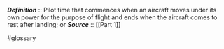 ***Definition***    :: Pilot time that commences when an aircraft moves under its own power for the purpose of flight and ends when the aircraft comes to rest after landing; or
***Source***         :: [[Part 1]]

#glossary